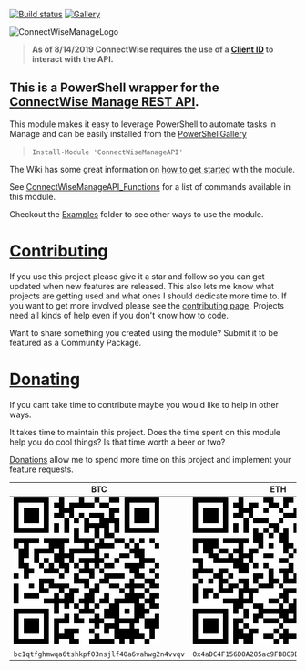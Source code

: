 ﻿[![Build status](https://ci.appveyor.com/api/projects/status/gkmh0h0234s1x7rt?svg=true)](https://ci.appveyor.com/project/christaylorcodes/connectwisemanageapi)
[![Gallery](https://img.shields.io/powershellgallery/v/ConnectWiseManageAPI?label=PS%20Gallery&logo=powershell&logoColor=white)](https://www.powershellgallery.com/packages/ConnectWiseManageAPI)

![ConnectWiseManageLogo](https://www.connectwise.com/-/media/logos/company/product/manage/manage-horiz-black.ashx?h=393&w=1494&la=en&hash=41DF6B6D3CB705E82EE2189EC9C101E5C77B900A)

>**As of 8/14/2019 ConnectWise requires the use of a [Client ID](https://developer.connectwise.com/ClientID) to interact with the API.**

## This is a PowerShell wrapper for the [ConnectWise Manage REST API](https://developer.connectwise.com/Products/Manage/REST). 

This module makes it easy to leverage PowerShell to automate tasks in Manage and can be easily installed from the [PowerShellGallery](https://www.powershellgallery.com/packages/ConnectWiseManageAPI)

>`Install-Module 'ConnectWiseManageAPI'`

The Wiki has some great information on [how to get started](https://github.com/christaylorcodes/ConnectWiseManageAPI/wiki/Getting-Started---Authentication) with the module.


See [ConnectWiseManageAPI_Functions](ConnectWiseManageAPI_Functions.md) for a list of commands available in this module.

Checkout the [Examples](https://github.com/christaylorcodes/ConnectWiseManageAPI/tree/master/Examples) folder to see other ways to use the module.


# [Contributing](CONTRIBUTING.md)
If you use this project please give it a star and follow so you can get updated when new features are released. This also lets me know what projects are getting used and what ones I should dedicate more time to. If you want to get more involved please see the [contributing page](CONTRIBUTING.md). Projects need all kinds of help even if you don't know how to code.

Want to share something you created using the module? Submit it to be featured as a Community Package.

# [Donating](https://paypal.me/ChrisTaylorCodes)
If you cant take time to contribute maybe you would like to help in other ways. 

It takes time to maintain this project. Does the time spent on this module help you do cool things? Is that time worth a beer or two?

[Donations](https://paypal.me/ChrisTaylorCodes) allow me to spend more time on this project and implement your feature requests.

| BTC | ETH |
| ------------- | ------------- |
|![bc1qtfghmwqa6tshkpf03nsjlf40a6vahwg2n4vvqv](./Donate/BTC.png "bc1qtfghmwqa6tshkpf03nsjlf40a6vahwg2n4vvqv") | ![0x4aDC4F156D0A285ac9FB8C9Bd1513fe64FE35F1B](./Donate/ETH.png "0x4aDC4F156D0A285ac9FB8C9Bd1513fe64FE35F1B")|
| `bc1qtfghmwqa6tshkpf03nsjlf40a6vahwg2n4vvqv` | `0x4aDC4F156D0A285ac9FB8C9Bd1513fe64FE35F1B` 
